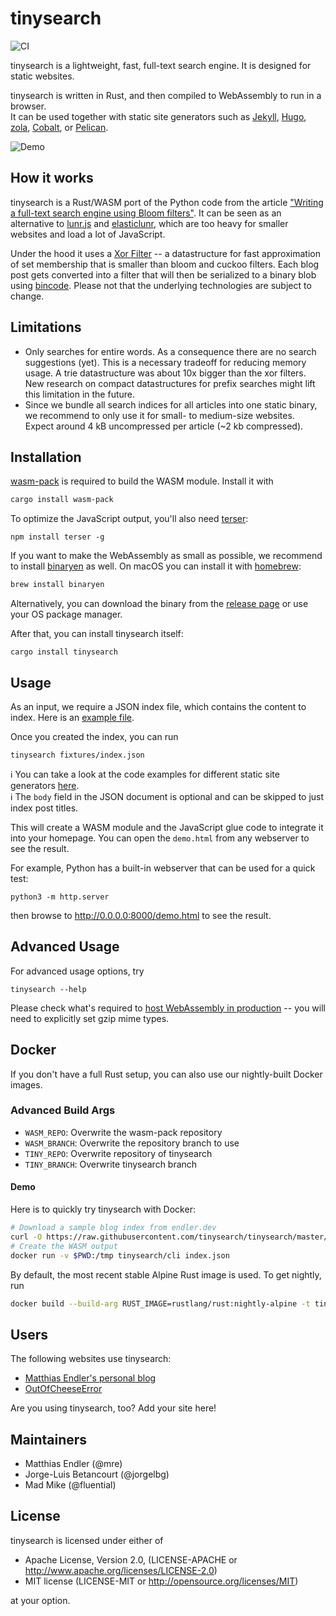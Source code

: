 # tinysearch

![CI](https://github.com/mre/tinysearch/workflows/CI/badge.svg)

tinysearch is a lightweight, fast, full-text search engine. It is designed for static websites.

tinysearch is written in Rust, and then compiled to WebAssembly to run in a browser.  
It can be used together with static site generators such as [Jekyll](https://jekyllrb.com/),
[Hugo](https://gohugo.io/), [zola](https://www.getzola.org/),
[Cobalt](https://github.com/cobalt-org/cobalt.rs), or [Pelican](https://getpelican.com).

![Demo](tinysearch.gif)

## How it works

tinysearch is a Rust/WASM port of the Python code from the article ["Writing a full-text
search engine using Bloom filters"](https://www.stavros.io/posts/bloom-filter-search-engine/).
It can be seen as an alternative to [lunr.js](https://lunrjs.com/) and
[elasticlunr](http://elasticlunr.com/), which are too heavy for smaller websites and
load a lot of JavaScript.  

Under the hood it uses a [Xor Filter](https://arxiv.org/abs/1912.08258) -- a
datastructure for fast approximation of set membership that is smaller than
bloom and cuckoo filters.  Each blog post gets converted into a filter that will
then be serialized to a binary blob using
[bincode](https://github.com/bincode-org/bincode).  Please not that the
underlying technologies are subject to change.

## Limitations

- Only searches for entire words. As a consequence there are no search
  suggestions (yet).  This is a necessary tradeoff for reducing memory usage. A
  trie datastructure was about 10x bigger than the xor filters.  New research on
  compact datastructures for prefix searches might lift this limitation in the
  future.
- Since we bundle all search indices for all articles into one static binary, we
  recommend to only use it for small- to medium-size websites. Expect around 4 kB
  uncompressed per article (~2 kb compressed).

## Installation

[wasm-pack](https://rustwasm.github.io/wasm-pack/) is required to build the WASM
module. Install it with

```sh
cargo install wasm-pack
```

To optimize the JavaScript output, you'll also need
[terser](https://github.com/terser/terser):

```
npm install terser -g
```

If you want to make the WebAssembly as small as possible, we recommend to
install [binaryen](https://github.com/WebAssembly/binaryen) as well. On macOS
you can install it with [homebrew](https://brew.sh/):

```sh
brew install binaryen
```

Alternatively, you can download the binary from the [release
page](https://github.com/WebAssembly/binaryen/releases) or use your OS package
manager.

After that, you can install tinysearch itself:

```
cargo install tinysearch
```

## Usage

As an input, we require a JSON index file, which contains the content to index.
Here is an [example file](fixtures/index.json).

Once you created the index, you can run

```
tinysearch fixtures/index.json
```

ℹ️ You can take a look at the code examples for different static site generators [here](https://github.com/mre/tinysearch/tree/master/howto).  
ℹ️ The `body` field in the JSON document is optional and can be skipped to just index post titles.

This will create a WASM module and the JavaScript glue code to integrate it into
your homepage. You can open the `demo.html` from any webserver to see the
result.

For example, Python has a built-in webserver that can be used for a quick test:

```
python3 -m http.server 
```

then browse to http://0.0.0.0:8000/demo.html to see the result.

## Advanced Usage

For advanced usage options, try

```
tinysearch --help
```

Please check what's required to [host WebAssembly in production](https://rustwasm.github.io/book/reference/deploying-to-production.html) -- you will need to explicitly set gzip mime types.

## Docker

If you don't have a full Rust setup, you can also use our nightly-built Docker images.

### Advanced Build Args

 - `WASM_REPO`: Overwrite the wasm-pack repository
 - `WASM_BRANCH`: Overwrite the repository branch to use
 - `TINY_REPO`: Overwrite repository of tinysearch
 - `TINY_BRANCH`: Overwrite tinysearch branch

#### Demo

Here is to quickly try tinysearch with Docker:

```sh
# Download a sample blog index from endler.dev
curl -O https://raw.githubusercontent.com/tinysearch/tinysearch/master/fixtures/index.json
# Create the WASM output
docker run -v $PWD:/tmp tinysearch/cli index.json
```

By default, the most recent stable Alpine Rust image is used. To get nightly, run

```sh
docker build --build-arg RUST_IMAGE=rustlang/rust:nightly-alpine -t tinysearch/cli:nightly .
```

## Users

The following websites use tinysearch:

* [Matthias Endler's personal blog](https://endler.dev/2019/tinysearch/)
* [OutOfCheeseError](https://out-of-cheese-error.netlify.app/)

Are you using tinysearch, too? Add your site here!

## Maintainers

* Matthias Endler (@mre)
* Jorge-Luis Betancourt (@jorgelbg)
* Mad Mike (@fluential)

## License

tinysearch is licensed under either of

* Apache License, Version 2.0, (LICENSE-APACHE or
  http://www.apache.org/licenses/LICENSE-2.0)
* MIT license (LICENSE-MIT or http://opensource.org/licenses/MIT)

at your option.


[wasm-pack]: https://github.com/rustwasm/wasm-pack
